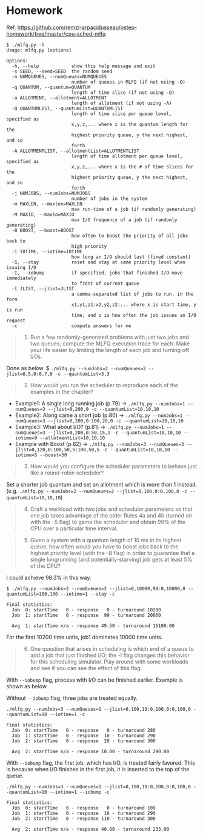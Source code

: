 # Homework

Ref. https://github.com/remzi-arpacidusseau/ostep-homework/tree/master/cpu-sched-mlfq

```
$ ./mlfq.py -h
Usage: mlfq.py [options]

Options:
  -h, --help            show this help message and exit
  -s SEED, --seed=SEED  the random seed
  -n NUMQUEUES, --numQueues=NUMQUEUES
                        number of queues in MLFQ (if not using -Q)
  -q QUANTUM, --quantum=QUANTUM
                        length of time slice (if not using -Q)
  -a ALLOTMENT, --allotment=ALLOTMENT
                        length of allotment (if not using -A)
  -Q QUANTUMLIST, --quantumList=QUANTUMLIST
                        length of time slice per queue level, specified as
                        x,y,z,... where x is the quantum length for the
                        highest priority queue, y the next highest, and so
                        forth
  -A ALLOTMENTLIST, --allotmentList=ALLOTMENTLIST
                        length of time allotment per queue level, specified as
                        x,y,z,... where x is the # of time slices for the
                        highest priority queue, y the next highest, and so
                        forth
  -j NUMJOBS, --numJobs=NUMJOBS
                        number of jobs in the system
  -m MAXLEN, --maxlen=MAXLEN
                        max run-time of a job (if randomly generating)
  -M MAXIO, --maxio=MAXIO
                        max I/O frequency of a job (if randomly generating)
  -B BOOST, --boost=BOOST
                        how often to boost the priority of all jobs back to
                        high priority
  -i IOTIME, --iotime=IOTIME
                        how long an I/O should last (fixed constant)
  -S, --stay            reset and stay at same priority level when issuing I/O
  -I, --iobump          if specified, jobs that finished I/O move immediately
                        to front of current queue
  -l JLIST, --jlist=JLIST
                        a comma-separated list of jobs to run, in the form
                        x1,y1,z1:x2,y2,z2:... where x is start time, y is run
                        time, and z is how often the job issues an I/O request
  -c                    compute answers for me
```

> 1. Run a few randomly-generated problems with just two jobs and two queues; compute the MLFQ execution trace for each. Make your life easier by limiting the length of each job and turning off I/Os.

Done as below.
$ `./mlfq.py --numJobs=2 --numQueues=2 --jlist=0,5,0:0,7,0 -c --quantumList=3,3`

> 2. How would you run the scheduler to reproduce each of the examples in the chapter?

- Example1: A single long running job (p.79) -> `./mlfq.py --numJobs=1 --numQueues=3 --jlist=0,200,0 -c --quantumList=10,10,10`
- Example2: Along came a short job (p.80) -> `./mlfq.py --numJobs=1 --numQueues=3 --jlist=0,200,0:100,20,0 -c --quantumList=10,10,10`
- Example3: What about I/O? (p.81) -> `./mlfq.py --numJobs=1 --numQueues=3 --jlist=0,200,0:50,15,1 -c --quantumList=10,10,10 --iotime=9 --allotmentList=10,10,10`
- Example with Boost (p.82) -> `./mlfq.py --numJobs=3 --numQueues=3 --jlist=0,120,0:100,50,5:100,50,5 -c --quantumList=10,10,10 --iotime=5 --boost=50`

> 3. How would you configure the scheduler parameters to behave just like a round-robin scheduler?

Set a shorter job quantum and set an allotment which is more than 1 instead.    
(e.g. `./mlfq.py --numJobs=2 --numQueues=2 --jlist=0,100,0:0,100,0 -c --quantumList=10,10,10`)

> 4. Craft a workload with two jobs and scheduler parameters so that one job takes advantage of the older Rules 4a and 4b (turned on with the -S flag) to game the scheduler and obtain 99% of the CPU over a particular time interval.



> 5. Given a system with a quantum length of 10 ms in its highest queue, how often would you have to boost jobs back to the highest priority level (with the -B flag) in order to guarantee that a single longrunning (and potentially-starving) job gets at least 5% of the CPU?

I could achieve 98.3% in this way.    

```
$ ./mlfq.py --numJobs=2 --numQueues=2 --jlist=0,10000,99:0,10000,0 --quantumList=100,100 --iotime=1 --stay -c

Final statistics:
  Job  0: startTime   0 - response   0 - turnaround 10200
  Job  1: startTime   0 - response  99 - turnaround 20000

  Avg  1: startTime n/a - response 49.50 - turnaround 15100.00
```

For the first 10200 time units, job1 dominates 10000 time units.

> 6. One question that arises in scheduling is which end of a queue to add a job that just finished I/O; the -I flag changes this behavior for this scheduling simulator. Play around with some workloads and see if you can see the effect of this flag.

With `--iobump` flag, process with I/O can be finished earlier. Example is shown as below.

Without `--iobump` flag, three jobs are treated equally.

```
./mlfq.py --numJobs=3 --numQueues=1 --jlist=0,100,10:0,100,0:0,100,0 --quantumList=10 --iotime=1 -c

Final statistics:
  Job  0: startTime   0 - response   0 - turnaround 280
  Job  1: startTime   0 - response  10 - turnaround 290
  Job  2: startTime   0 - response  20 - turnaround 300

  Avg  2: startTime n/a - response 10.00 - turnaround 290.00
```

With `--iobump` flag, the first job, which has I/O, is treated fairly favored. This is because when I/O finishes in the first job, it is inserted to the top of the queue.

```
./mlfq.py --numJobs=3 --numQueues=1 --jlist=0,100,10:0,100,0:0,100,0 --quantumList=10 --iotime=1 --iobump -c

Final statistics:
  Job  0: startTime   0 - response   0 - turnaround 109
  Job  1: startTime   0 - response  10 - turnaround 290
  Job  2: startTime   0 - response 110 - turnaround 300

  Avg  2: startTime n/a - response 40.00 - turnaround 233.00
```
